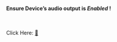 

 <h4>Ensure Device’s audio output is <i>Enabled</i> !</h4> 

<br />

Click Here: [🍳](https://player.vimeo.com/video/429245404)  
 
 



